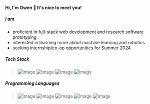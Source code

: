 #### Hi, I'm Owen 🌊 It's nice to meet you!

##### I am
- proficient in full-stack web development and research software prototyping
- interested in learning more about machine learning and robotics
- seeking internship/co-op opportunities for Summer 2024


##### Tech Stack
>![image](https://img.shields.io/badge/PostgreSQL-316192?style=for-the-badge&logo=postgresql&logoColor=white)
![image](https://img.shields.io/badge/Express%20js-000000?style=for-the-badge&logo=express&logoColor=white)
![image](https://img.shields.io/badge/React-20232A?style=for-the-badge&logo=react&logoColor=61DAFB)
![image](https://img.shields.io/badge/Node%20js-339933?style=for-the-badge&logo=nodedotjs&logoColor=white)

##### Programming Languages
>![image](https://img.shields.io/badge/Python-FFD43B?style=for-the-badge&logo=python&logoColor=blue)
![image](https://img.shields.io/badge/JavaScript-323330?style=for-the-badge&logo=javascript&logoColor=F7DF1E)
![image](https://img.shields.io/badge/Java-ED8B00?style=for-the-badge&logo=java&logoColor=white)
![image](https://img.shields.io/badge/C%2B%2B-00599C?style=for-the-badge&logo=c%2B%2B&logoColor=white)
![image](https://img.shields.io/badge/MATLAB-FF694B?style=for-the-badge)
